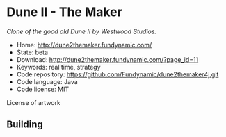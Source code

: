 # Dune II - The Maker

_Clone of the good old Dune II by Westwood Studios._

- Home: http://dune2themaker.fundynamic.com/
- State: beta
- Download: http://dune2themaker.fundynamic.com/?page_id=11
- Keywords: real time, strategy
- Code repository: https://github.com/Fundynamic/dune2themaker4j.git
- Code language: Java
- Code license: MIT

License of artwork

## Building

